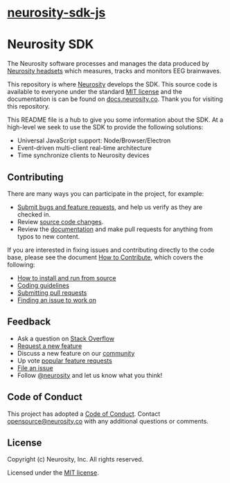# [neurosity-sdk-js](https://github.com/neurosity/neurosity-sdk-js)

# Neurosity SDK

The Neurosity software processes and manages the data produced by [Neurosity headsets](https://neurosity.co) which measures, tracks and monitors EEG brainwaves.

This repository is where [Neurosity](https://neurosity.co) develops the SDK. This source code is available to everyone under the standard [MIT license](./LICENSE) and the documentation is can be found on [docs.neurosity.co](https://docs.neurosity.co/). Thank you for visiting this repository.

This README file is a hub to give you some information about the SDK. At a high-level we seek to use the SDK to provide the following solutions:

- Universal JavaScript support: Node/Browser/Electron
- Event-driven multi-client real-time architecture
- Time synchronize clients to Neurosity devices

## Contributing

There are many ways you can participate in the project, for example:

- [Submit bugs and feature requests](https://github.com/neurosity/neurosity-sdk-js/issues), and help us verify as they are checked in.
- Review [source code changes](https://github.com/neurosity/neurosity-sdk-js/pulls).
- Review the [documentation](https://github.com/neurosity/neurosity-sdk-js/tree/master/website) and make pull requests for anything from typos to new content.

If you are interested in fixing issues and contributing directly to the code base,
please see the document [How to Contribute](https://github.com/Neurosity/neurosity-sdk-js/wiki/How-to-Contribute), which covers the following:

- [How to install and run from source](https://github.com/neurosity/neurosity-sdk-js/wiki/How-to-Contribute#contributing-to-notionjs)
- [Coding guidelines](https://github.com/neurosity/neurosity-sdk-js/wiki/Coding-Guidelines)
- [Submitting pull requests](https://github.com/neurosity/neurosity-sdk-js/wiki/How-to-Contribute#pull-requests)
- [Finding an issue to work on](https://github.com/neurosity/neurosity-sdk-js/wiki/How-to-Contribute#where-to-contribute)

## Feedback

- Ask a question on [Stack Overflow](https://stackoverflow.com/questions/tagged/neurosity-sdk-js)
- [Request a new feature](https://github.com/neurosity/neurosity-sdk-js/blob/master/CONTRIBUTING.md)
- Discuss a new feature on our [community](https://support.neurosity.co/hc/en-us/community/topics)
- Up vote [popular feature requests](https://github.com/neurosity/neurosity-sdk-js/issues?q=is%3Aopen+is%3Aissue+label%3Afeature-request+sort%3Areactions-%2B1-desc)
- [File an issue](https://github.com/neurosity/neurosity-sdk-js/issues)
- Follow [@neurosity](https://twitter.com/neurosity) and let us know what you think!

## Code of Conduct

This project has adopted a [Code of Conduct](https://github.com/neurosity/neurosity-sdk-js/blob/master/CODE_OF_CONDUCT.md). Contact [opensource@neurosity.co](mailto:opensource@neurosity.co) with any additional questions or comments.

## License

Copyright (c) Neurosity, Inc. All rights reserved.

Licensed under the [MIT license](./LICENSE).
